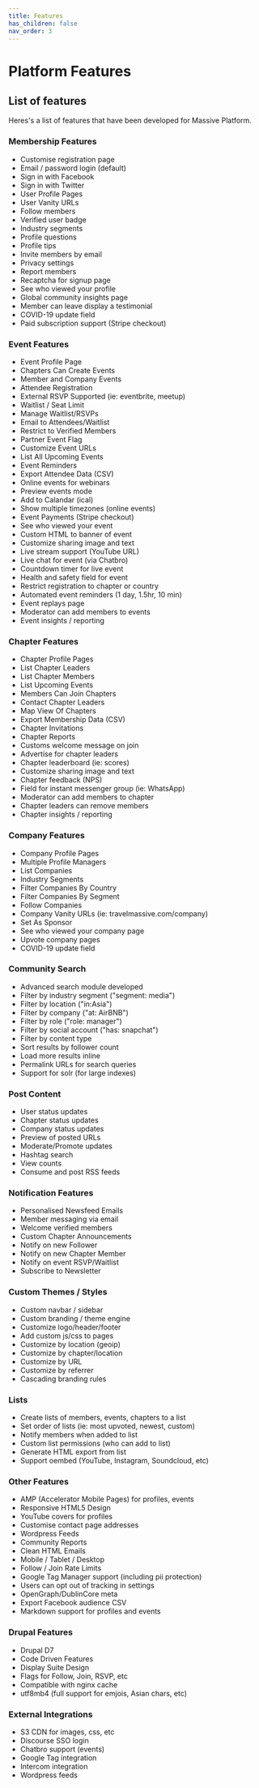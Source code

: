 ```yaml
---
title: Features
has_children: false
nav_order: 3
---
```


# Platform Features

## List of features

Heres's a list of features that have been developed for Massive Platform.

### Membership Features

- Customise registration page
- Email / password login (default)
- Sign in with Facebook
- Sign in with Twitter
- User Profile Pages
- User Vanity URLs
- Follow members
- Verified user badge
- Industry segments
- Profile questions
- Profile tips
- Invite members by email
- Privacy settings
- Report members
- Recaptcha for signup page
- See who viewed your profile
- Global community insights page
- Member can leave display a testimonial
- COVID-19 update field
- Paid subscription support (Stripe checkout)

### Event Features

- Event Profile Page
- Chapters Can Create Events
- Member and Company Events
- Attendee Registration
- External RSVP Supported (ie: eventbrite, meetup)
- Waitlist / Seat Limit
- Manage Waitlist/RSVPs
- Email to Attendees/Waitlist
- Restrict to Verified Members
- Partner Event Flag
- Customize Event URLs
- List All Upcoming Events
- Event Reminders
- Export Attendee Data (CSV)
- Online events for webinars
- Preview events mode
- Add to Calandar (ical)
- Show multiple timezones (online events)
- Event Payments (Stripe checkout)
- See who viewed your event
- Custom HTML to banner of event
- Customize sharing image and text
- Live stream support (YouTube URL)
- Live chat for event (via Chatbro)
- Countdown timer for live event
- Health and safety field for event
- Restrict registration to chapter or country
- Automated event reminders (1 day, 1.5hr, 10 min)
- Event replays page
- Moderator can add members to events
- Event insights / reporting

### Chapter Features

- Chapter Profile Pages
- List Chapter Leaders
- List Chapter Members
- List Upcoming Events
- Members Can Join Chapters
- Contact Chapter Leaders
- Map View Of Chapters
- Export Membership Data (CSV)
- Chapter Invitations
- Chapter Reports
- Customs welcome message on join 
- Advertise for chapter leaders
- Chapter leaderboard (ie: scores)
- Customize sharing image and text
- Chapter feedback (NPS)
- Field for instant messenger group (ie: WhatsApp)
- Moderator can add members to chapter
- Chapter leaders can remove members
- Chapter insights / reporting

### Company Features

- Company Profile Pages
- Multiple Profile Managers
- List Companies
- Industry Segments
- Filter Companies By Country
- Filter Companies By Segment
- Follow Companies
- Company Vanity URLs (ie: travelmassive.com/company)
- Set As Sponsor
- See who viewed your company page
- Upvote company pages
- COVID-19 update field

### Community Search

- Advanced search module developed
- Filter by industry segment ("segment: media")
- Filter by location ("in:Asia")
- Filter by company ("at: AirBNB")
- Filter by role ("role: manager")
- Filter by social account ("has: snapchat")
- Filter by content type
- Sort results by follower count
- Load more results inline
- Permalink URLs for search queries
- Support for solr (for large indexes)

### Post Content

- User status updates
- Chapter status updates
- Company status updates
- Preview of posted URLs
- Moderate/Promote updates
- Hashtag search
- View counts
- Consume and post RSS feeds

### Notification Features

- Personalised Newsfeed Emails
- Member messaging via email
- Welcome verified members
- Custom Chapter Announcements
- Notify on new Follower
- Notify on new Chapter Member
- Notify on event RSVP/Waitlist
- Subscribe to Newsletter

### Custom Themes / Styles

- Custom navbar / sidebar
- Custom branding / theme engine
- Customize logo/header/footer
- Add custom js/css to pages
- Customize by location (geoip)
- Customize by chapter/location
- Customize by URL
- Customize by referrer
- Cascading branding rules

### Lists

- Create lists of members, events, chapters to a list
- Set order of lists (ie: most upvoted, newest, custom)
- Notify members when added to list
- Custom list permissions (who can add to list)
- Generate HTML export from list
- Support oembed (YouTube, Instagram, Soundcloud, etc)

### Other Features

- AMP (Accelerator Mobile Pages) for profiles, events
- Responsive HTML5 Design
- YouTube covers for profiles
- Customise contact page addresses
- Wordpress Feeds
- Community Reports
- Clean HTML Emails
- Mobile / Tablet / Desktop
- Follow / Join Rate Limits
- Google Tag Manager support (including pii protection)
- Users can opt out of tracking in settings
- OpenGraph/DublinCore meta
- Export Facebook audience CSV
- Markdown support for profiles and events

### Drupal Features

- Drupal D7
- Code Driven Features
- Display Suite Design
- Flags for Follow, Join, RSVP, etc
- Compatible with nginx cache
- utf8mb4 (full support for emjois, Asian chars, etc)

### External Integrations

- S3 CDN for images, css, etc
- Discourse SSO login
- Chatbro support (events)
- Google Tag integration
- Intercom integration
- Wordpress feeds

